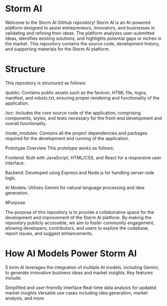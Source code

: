
# Storm AI
Welcome to the Storm AI GitHub repository! Storm AI is an AI-powered platform designed to assist entrepreneurs, innovators, and businesses in validating and refining their ideas. The platform analyzes user-submitted ideas, identifies existing solutions, and highlights potential gaps or niches in the market. This repository contains the source code, development history, and supporting materials for the Storm AI platform.

# Structure
This repository is structured as follows:

/public: Contains public assets such as the favicon, HTML file, logos, manifest, and robots.txt, ensuring proper rendering and functionality of the application.

/src: Includes the core source code of the application, comprising components, styles, and tests necessary for the front-end development and overall functionality.

/node_modules: Contains all the project dependencies and packages required for the development and running of the application.

Prototype Overview
This prototype works as follows:

Frontend: Built with JavaScript, HTML/CSS, and React for a responsive user interface.

Backend: Developed using Express and Node.js for handling server-side logic.

AI Models: Utilizes Gemini for natural language processing and idea generation.

#Purpose

The purpose of this repository is to provide a collaborative space for the development and improvement of the Storm AI platform. By making the repository publicly accessible, we aim to foster community engagement, allowing developers, contributors, and users to explore the codebase, report issues, and suggest enhancements.

# How AI Models Power Storm AI
S
torm AI leverages the integration of multiple AI models, including Gemini, to generate innovative business ideas and market insights. 
Key features include:

Simplified and user-friendly interface
Real-time data analysis for updated market insights
Versatile use cases including idea generation, market analysis, and more
